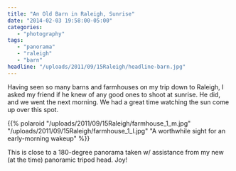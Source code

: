 ```yaml
---
title: "An Old Barn in Raleigh, Sunrise"
date: "2014-02-03 19:58:00-05:00"
categories:
   - "photography"
tags:
   - "panorama"
   - "raleigh"
   - "barn"
headline: "/uploads/2011/09/15Raleigh/headline-barn.jpg"
---
```

Having seen so many barns and farmhouses on my trip down to Raleigh, I asked my friend if he knew of any good ones to shoot at sunrise. He did, and we went the next morning. We had a great time watching the sun come up over this spot. 

{{% polaroid
	"/uploads/2011/09/15Raleigh/farmhouse_1_m.jpg"
	"/uploads/2011/09/15Raleigh/farmhouse_1_l.jpg"
	"A worthwhile sight for an early-morning wakeup"
%}}

This is close to a 180-degree panorama taken w/ assistance from my new (at the time) panoramic tripod head. Joy!